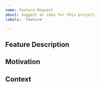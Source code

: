 ```yaml
---
name: Feature Request
about: Suggest an idea for this project.
labels: 'feature'

---
```


<!---
Provide a general summary of the issue in the Title above.

Upon completing your report, copy the link to this issue, and submit the information to: https://bitgo.freshdesk.com/.

This will help us review, prioritize, and assign the issue to internal teams. Doing this helps us stay accountable to your submission in a timely manner. Thank you!
-->

## Feature Description
<!-- A concise description of the feature you would like. -->

## Motivation
<!-- Why should this feature be added. -->

## Context
<!--- Not obligatory; but provide any other context that would be helpful in terms of prioritization. -->
